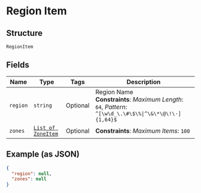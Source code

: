 
# Region Item

## Structure

`RegionItem`

## Fields

| Name | Type | Tags | Description |
|  --- | --- | --- | --- |
| `region` | `string` | Optional | Region Name<br>**Constraints**: *Maximum Length*: `64`, *Pattern*: `^[\w\d_\.\#\$\%\|^\&\*\@\!\-]{1,64}$` |
| `zones` | [`List of ZoneItem`](../../doc/models/zone-item.md) | Optional | **Constraints**: *Maximum Items*: `100` |

## Example (as JSON)

```json
{
  "region": null,
  "zones": null
}
```

